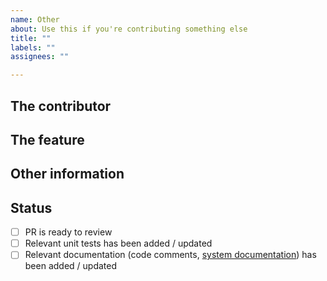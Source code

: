 ```yaml
---
name: Other
about: Use this if you're contributing something else
title: ""
labels: ""
assignees: ""

---
```


<!--
Before you open a PR, be sure to read our Contribution guidelines:
https://nrkno.github.io/sofie-core/docs/for-developers/contribution-guidelines
-->

## The contributor
<!--
Tell us who / which organization you are representing.
Example: This PR is contributed by NRK
-->


## The feature
<!-- Tell us who / which organization you are representing. -->


## Other information


## Status
<!--
Before you open the PR, make sure the items below are done.
If they're not, please open the PR as a Draft.
-->

- [ ] PR is ready to review
- [ ] Relevant unit tests has been added / updated
- [ ] Relevant documentation (code comments, [system documentation](https://nrkno.github.io/sofie-core/)) has been added / updated
